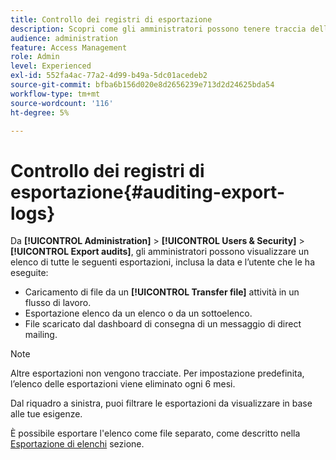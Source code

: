 ```yaml
---
title: Controllo dei registri di esportazione
description: Scopri come gli amministratori possono tenere traccia delle esportazioni effettuate da Adobe Campaign
audience: administration
feature: Access Management
role: Admin
level: Experienced
exl-id: 552fa4ac-77a2-4d99-b49a-5dc01acedeb2
source-git-commit: bfba6b156d020e8d2656239e713d2d24625bda54
workflow-type: tm+mt
source-wordcount: '116'
ht-degree: 5%

---
```


# Controllo dei registri di esportazione{#auditing-export-logs}

Da **[!UICONTROL Administration]** > **[!UICONTROL Users & Security]** > **[!UICONTROL Export audits]**, gli amministratori possono visualizzare un elenco di tutte le seguenti esportazioni, inclusa la data e l’utente che le ha eseguite:

* Caricamento di file da un **[!UICONTROL Transfer file]** attività in un flusso di lavoro.
* Esportazione elenco da un elenco o da un sottoelenco.
* File scaricato dal dashboard di consegna di un messaggio di direct mailing.

>[!NOTE]
>
>Altre esportazioni non vengono tracciate. Per impostazione predefinita, l’elenco delle esportazioni viene eliminato ogni 6 mesi.

Dal riquadro a sinistra, puoi filtrare le esportazioni da visualizzare in base alle tue esigenze.

È possibile esportare l&#39;elenco come file separato, come descritto nella [Esportazione di elenchi](../../automating/using/exporting-lists.md) sezione.
